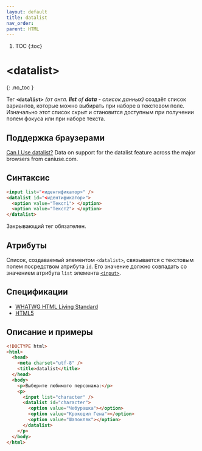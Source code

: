 ```yaml
---
layout: default
title: datalist
nav_order:
parent: HTML
---
```


<!-- prettier-ignore-start -->
1. TOC
{:toc}

# &lt;datalist&gt;
{: .no_toc }
<!-- prettier-ignore-end -->

Тег **`<datalist>`** _(от англ. **list** of **data** - список данных)_ создаёт список вариантов, которые можно выбирать при наборе в текстовом поле. Изначально этот список скрыт и становится доступным при получении полем фокуса или при наборе текста.

## Поддержка браузерами

<p class="ciu_embed" data-feature="datalist" data-periods="future_1,current,past_1,past_2">
  <a href="http://caniuse.com/#feat=datalist">Can I Use datalist?</a> Data on support for the datalist feature across the major browsers from caniuse.com.
</p>

## Синтаксис

```html
<input list="<идентификатор>" />
<datalist id="<идентификатор>">
  <option value="Текст1"> </option>
  <option value="Текст2"> </option>
</datalist>
```

Закрывающий тег обязателен.

## Атрибуты

Список, создаваемый элементом `<datalist>`, связывается с текстовым полем посредством атрибута `id`. Его значение должно совпадать со значением атрибута `list` элемента [`<input>`](/html/input/).

## Спецификации

- [WHATWG HTML Living Standard](https://html.spec.whatwg.org/multipage/forms.html#the-datalist-element)
- [HTML5](http://www.w3.org/TR/html5/forms.html#the-datalist-element)

## Описание и примеры

```html
<!DOCTYPE html>
<html>
  <head>
    <meta charset="utf-8" />
    <title>datalist</title>
  </head>
  <body>
    <p>Выберите любимого персонажа:</p>
    <p>
      <input list="character" />
      <datalist id="character">
        <option value="Чебурашка"></option>
        <option value="Крокодил Гена"></option>
        <option value="Шапокляк"></option>
      </datalist>
    </p>
  </body>
</html>
```
